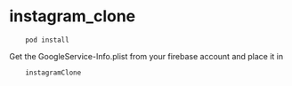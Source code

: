 # instagram_clone
``` 
    pod install
``` 

Get the GoogleService-Info.plist from your firebase account and place it in 

```
    instagramClone
```
